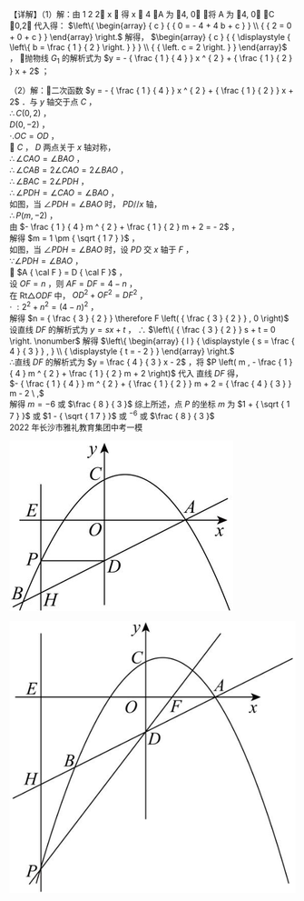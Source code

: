 【详解】（1）解：由 1  2 2 x  得 x  4 ，A 为 4, 0 ，将 A 为 4, 0 ，C 0,2 代入得： $\left\{ \begin{array} { c } { { 0 = - 4 + 4 b + c } } \\ { { 2 = 0 + 0 + c } } \end{array} \right.$ 解得， $\begin{array} { c } { { \displaystyle { \left\{ b = \frac { 1 } { 2 } \right. } } } \\ { { \left. c = 2 \right. } } \end{array}$ ， 抛物线 $G _ { 1 }$ 的解析式为 $y = - { \frac { 1 } { 4 } } x ^ { 2 } + { \frac { 1 } { 2 } } x + 2$ ；

（2）解：二次函数 $y = - { \frac { 1 } { 4 } } x ^ { 2 } + { \frac { 1 } { 2 } } x + 2$ ．与 $y$ 轴交于点 $C$ ，  
$\therefore C ( 0 , 2 )$ ，  
$D ( 0 , - 2 )$ ，  
$\cdot . O C = O D$ ，  
 $C$ ， $D$ 两点关于 $x$ 轴对称，  
$\therefore \angle C A O = \angle B A O$ ，  
$\therefore \angle C A B = 2 \angle C A O = 2 \angle B A O$ ，  
$\therefore \angle B A C = 2 \angle P D H$ ，  
$\therefore \angle P D H = \angle C A O = \angle B A O$ ，  
如图，当 $\angle P D H = \angle B A O$ 时， $P D / / x$ 轴，  
$\therefore P ( m , - 2 )$ ，  
由 $- \frac { 1 } { 4 } m ^ { 2 } + \frac { 1 } { 2 } m + 2 = - 2$ ，  
解得 $m = 1 \pm { \sqrt { 1 7 } }$ ，  
如图，当 $\angle P D H = \angle B A O$ 时，设 $P D$ 交 $x$ 轴于 $F$ ，  
$\because \angle P D H = \angle B A O$ ，  
 $A { \cal F } = D { \cal F }$ ，  
设 $O F = n$ ，则 $A F = D F = 4 - n$ ，  
在 $\mathsf { R t } \triangle O D F$ 中， $O D ^ { 2 } + O F ^ { 2 } = D F ^ { 2 }$ ，  
$\displaystyle \cdot \ : 2 ^ { 2 } + n ^ { 2 } = { \bigl ( } 4 - n { \bigr ) } ^ { 2 }$ ，  
解得 $n = { \frac { 3 } { 2 } } \therefore F \left( { \frac { 3 } { 2 } } , 0 \right)$ 设直线 $D F$ 的解析式为 $y = s x + t$ ， ∴ $\left\{ { \frac { 3 } { 2 } } s + t = 0 \right. \nonumber$ 解得 $\left\{ \begin{array} { l } { \displaystyle { s = \frac { 4 } { 3 } } , } \\ { \displaystyle { t = - 2 } } \end{array} \right.$   
∴直线 $D F$ 的解析式为 $y = \frac { 4 } { 3 } x - 2$ ，将 $P \left( m , - \frac { 1 } { 4 } m ^ { 2 } + \frac { 1 } { 2 } m + 2 \right)$ 代入 直线 $D F$ 得，  
$- { \frac { 1 } { 4 } } m ^ { 2 } + { \frac { 1 } { 2 } } m + 2 = { \frac { 4 } { 3 } } m - 2 \ ,$   
解得 $m = - 6$ 或 $\frac { 8 } { 3 }$ 综上所述，点 $P$ 的坐标 $m$ 为 $1 + { \sqrt { 1 7 } }$ 或 $1 - { \sqrt { 1 7 } }$ 或 $^ { - 6 }$ 或 $\frac { 8 } { 3 }$   
2022 年长沙市雅礼教育集团中考一模

![](<../../qs_image_DB/专题3-2_一网打尽14类·二次函数的存在性问题（解析版）_/5325573da5e370c7a628712d5ada48de652dc00a0cfa462e5e08cd9daaea4d6b.jpg>)

![](<../../qs_image_DB/专题3-2_一网打尽14类·二次函数的存在性问题（解析版）_/b9d07f28cdccc042141cf771f217e2721188b6c8ad707baed1abd493ab021087.jpg>)
